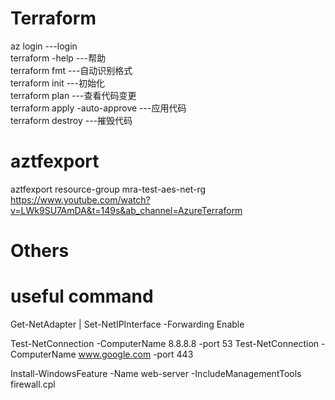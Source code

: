 # Terraform



 az login                         ---login  
 terraform -help                  ---帮助  
 terraform fmt                    ---自动识别格式  
 terraform init                   ---初始化  
 terraform plan                   ---查看代码变更  
 terraform apply -auto-approve    ---应用代码  
 terraform destroy                ---摧毁代码  



 # aztfexport
 aztfexport resource-group mra-test-aes-net-rg  
 https://www.youtube.com/watch?v=LWk9SU7AmDA&t=149s&ab_channel=AzureTerraform    

 # Others


 # useful command

 Get-NetAdapter | Set-NetIPInterface -Forwarding Enable 

 Test-NetConnection -ComputerName 8.8.8.8 -port 53
 Test-NetConnection -ComputerName www.google.com -port 443

 Install-WindowsFeature -Name web-server -IncludeManagementTools
 firewall.cpl
 






